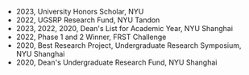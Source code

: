 * 2023, University Honors Scholar, NYU
* 2022, UGSRP Research Fund, NYU Tandon
* 2023, 2022, 2020, Dean's List for Academic Year, NYU Shanghai
* 2022, Phase 1 and 2 Winner, FRST Challenge
* 2020, Best Research Project, Undergraduate Research Symposium, NYU Shanghai
* 2020, Dean's Undergraduate Research Fund, NYU Shanghai